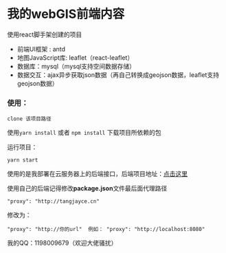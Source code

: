 # 我的webGIS前端内容

使用react脚手架创建的项目

- 前端UI框架 : antd
- 地图JavaScript库: leaflet（react-leaflet）
- 数据库：mysql（mysql支持空间数据存储）
- 数据交互：ajax异步获取json数据（再自己转换成geojson数据，leaflet支持geojson数据）

### 使用：


    clone 该项目路径
    
使用`yarn install` 或者 `npm install` 下载项目所依赖的包

运行项目：

    yarn start
    
使用的是我部署在云服务器上的后端接口，后端项目地址：[点击这里](https://github.com/TangJayce/WebGIS-back)

使用自己的后端记得修改**package.json**文件最后面代理路径

    "proxy": "http://tangjayce.cn"

修改为：

    "proxy": "http://你的url"  例如： "proxy": "http://localhost:8080"

我的QQ：1198009679（欢迎大佬骚扰）
